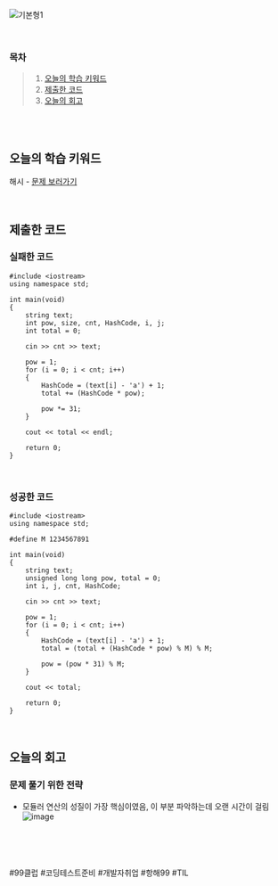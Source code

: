![기본형1](https://github.com/user-attachments/assets/c6edaf25-50cf-479a-9af4-369ed665c45b)

<br>

### 목차
> 1. [오늘의 학습 키워드](#오늘의-학습-키워드)
> 2. [제출한 코드](#제출한-코드)
> 3. [오늘의 회고](#오늘의-회고)

<br><br>

## 오늘의 학습 키워드
해시 - [문제 보러가기](https://www.acmicpc.net/problem/15829)
  
<br>

## 제출한 코드
### 실패한 코드
```
#include <iostream>
using namespace std;

int main(void)
{
	string text;
	int pow, size, cnt, HashCode, i, j;
	int total = 0;

	cin >> cnt >> text;

    pow = 1;
	for (i = 0; i < cnt; i++)
	{
		HashCode = (text[i] - 'a') + 1;
		total += (HashCode * pow);
        
        pow *= 31;
	}
	
	cout << total << endl;

	return 0;
}
```

<br>

### 성공한 코드
```
#include <iostream>
using namespace std;

#define M 1234567891

int main(void)
{
	string text;
	unsigned long long pow, total = 0;
	int i, j, cnt, HashCode;

	cin >> cnt >> text;

	pow = 1;
	for (i = 0; i < cnt; i++)
	{
		HashCode = (text[i] - 'a') + 1;
		total = (total + (HashCode * pow) % M) % M;

		pow = (pow * 31) % M;
	}
	
	cout << total;

	return 0;
}
```

<br>

## 오늘의 회고
### 문제 풀기 위한 전략
* 모듈러 연산의 성질이 가장 핵심이였음, 이 부분 파악하는데 오랜 시간이 걸림 <br>
  ![image](https://github.com/user-attachments/assets/11919a77-89d1-44fd-a864-16e876cf6289)

<br>    
<br>
<br>
<br>
#99클럽 #코딩테스트준비 #개발자취업 #항해99 #TIL
